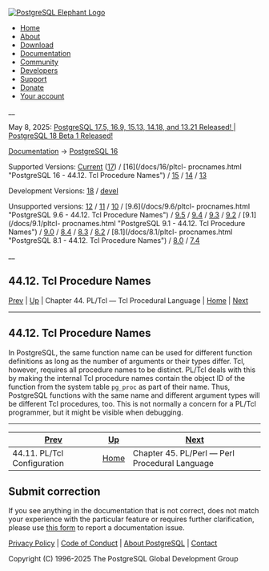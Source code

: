 [ ![PostgreSQL Elephant Logo](/media/img/about/press/elephant.png) ](/)

  * [Home](/ "Home")
  * [About](/about/ "About")
  * [Download](/download/ "Download")
  * [Documentation](/docs/ "Documentation")
  * [Community](/community/ "Community")
  * [Developers](/developer/ "Developers")
  * [Support](/support/ "Support")
  * [Donate](/about/donate/ "Donate")
  * [Your account](/account/ "Your account")

__

May 8, 2025: [ PostgreSQL 17.5, 16.9, 15.13, 14.18, and 13.21 Released! ](/about/news/postgresql-175-169-1513-1418-and-1321-released-3072/) | [ PostgreSQL 18 Beta 1 Released! ](/about/news/postgresql-18-beta-1-released-3070/)

[Documentation](/docs/ "Documentation") -> [PostgreSQL
16](/docs/16/index.html)

Supported Versions: [Current](/docs/current/pltcl-procnames.html "PostgreSQL
17 - 44.12. Tcl Procedure Names") ([17](/docs/17/pltcl-procnames.html
"PostgreSQL 17 - 44.12. Tcl Procedure Names")) / [16](/docs/16/pltcl-
procnames.html "PostgreSQL 16 - 44.12. Tcl Procedure Names") /
[15](/docs/15/pltcl-procnames.html "PostgreSQL 15 - 44.12. Tcl Procedure
Names") / [14](/docs/14/pltcl-procnames.html "PostgreSQL 14 - 44.12. Tcl
Procedure Names") / [13](/docs/13/pltcl-procnames.html "PostgreSQL 13 -
44.12. Tcl Procedure Names")

Development Versions: [18](/docs/18/pltcl-procnames.html "PostgreSQL 18 -
44.12. Tcl Procedure Names") / [devel](/docs/devel/pltcl-procnames.html
"PostgreSQL devel - 44.12. Tcl Procedure Names")

Unsupported versions: [12](/docs/12/pltcl-procnames.html "PostgreSQL 12 -
44.12. Tcl Procedure Names") / [11](/docs/11/pltcl-procnames.html "PostgreSQL
11 - 44.12. Tcl Procedure Names") / [10](/docs/10/pltcl-procnames.html
"PostgreSQL 10 - 44.12. Tcl Procedure Names") / [9.6](/docs/9.6/pltcl-
procnames.html "PostgreSQL 9.6 - 44.12. Tcl Procedure Names") /
[9.5](/docs/9.5/pltcl-procnames.html "PostgreSQL 9.5 - 44.12. Tcl Procedure
Names") / [9.4](/docs/9.4/pltcl-procnames.html "PostgreSQL 9.4 - 44.12. Tcl
Procedure Names") / [9.3](/docs/9.3/pltcl-procnames.html "PostgreSQL 9.3 -
44.12. Tcl Procedure Names") / [9.2](/docs/9.2/pltcl-procnames.html
"PostgreSQL 9.2 - 44.12. Tcl Procedure Names") / [9.1](/docs/9.1/pltcl-
procnames.html "PostgreSQL 9.1 - 44.12. Tcl Procedure Names") /
[9.0](/docs/9.0/pltcl-procnames.html "PostgreSQL 9.0 - 44.12. Tcl Procedure
Names") / [8.4](/docs/8.4/pltcl-procnames.html "PostgreSQL 8.4 - 44.12. Tcl
Procedure Names") / [8.3](/docs/8.3/pltcl-procnames.html "PostgreSQL 8.3 -
44.12. Tcl Procedure Names") / [8.2](/docs/8.2/pltcl-procnames.html
"PostgreSQL 8.2 - 44.12. Tcl Procedure Names") / [8.1](/docs/8.1/pltcl-
procnames.html "PostgreSQL 8.1 - 44.12. Tcl Procedure Names") /
[8.0](/docs/8.0/pltcl-procnames.html "PostgreSQL 8.0 - 44.12. Tcl Procedure
Names") / [7.4](/docs/7.4/pltcl-procnames.html "PostgreSQL 7.4 - 44.12. Tcl
Procedure Names")

__

44.12. Tcl Procedure Names  
---  
[Prev](pltcl-config.html "44.11. PL/Tcl Configuration")  | [Up](pltcl.html "Chapter 44. PL/Tcl — Tcl Procedural Language") | Chapter 44. PL/Tcl — Tcl Procedural Language | [Home](index.html "PostgreSQL 16.9 Documentation") |  [Next](plperl.html "Chapter 45. PL/Perl — Perl Procedural Language")  
  
* * *

## 44.12. Tcl Procedure Names #

In PostgreSQL, the same function name can be used for different function
definitions as long as the number of arguments or their types differ. Tcl,
however, requires all procedure names to be distinct. PL/Tcl deals with this
by making the internal Tcl procedure names contain the object ID of the
function from the system table `pg_proc` as part of their name. Thus,
PostgreSQL functions with the same name and different argument types will be
different Tcl procedures, too. This is not normally a concern for a PL/Tcl
programmer, but it might be visible when debugging.

* * *

[Prev](pltcl-config.html "44.11. PL/Tcl Configuration")  | [Up](pltcl.html "Chapter 44. PL/Tcl — Tcl Procedural Language") |  [Next](plperl.html "Chapter 45. PL/Perl — Perl Procedural Language")  
---|---|---  
44.11. PL/Tcl Configuration  | [Home](index.html "PostgreSQL 16.9 Documentation") |  Chapter 45. PL/Perl — Perl Procedural Language  
  
## Submit correction

If you see anything in the documentation that is not correct, does not match
your experience with the particular feature or requires further clarification,
please use [this form](/account/comments/new/16/pltcl-procnames.html/) to
report a documentation issue.

[Privacy Policy](/about/privacypolicy) | [Code of Conduct](/about/policies/coc/) | [About PostgreSQL](/about/) | [Contact](/about/contact/)  

Copyright (C) 1996-2025 The PostgreSQL Global Development Group

